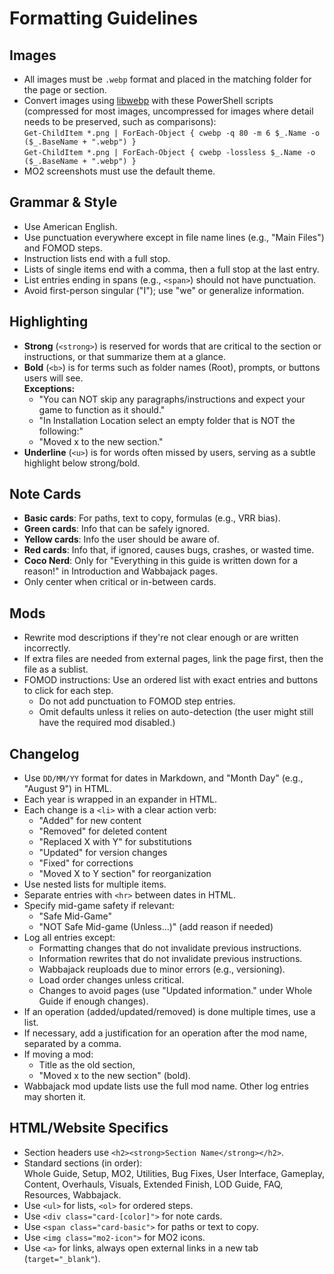 # Formatting Guidelines

## Images
- All images must be `.webp` format and placed in the matching folder for the page or section.
- Convert images using [libwebp](https://storage.googleapis.com/downloads.webmproject.org/releases/webp/index.html) with these PowerShell scripts (compressed for most images, uncompressed for images where detail needs to be preserved, such as comparisons):  
  `Get-ChildItem *.png | ForEach-Object { cwebp -q 80 -m 6 $_.Name -o ($_.BaseName + ".webp") }`  
  `Get-ChildItem *.png | ForEach-Object { cwebp -lossless $_.Name -o ($_.BaseName + ".webp") }`
- MO2 screenshots must use the default theme.

## Grammar & Style
- Use American English.
- Use punctuation everywhere except in file name lines (e.g., "Main Files") and FOMOD steps.
- Instruction lists end with a full stop.
- Lists of single items end with a comma, then a full stop at the last entry.
- List entries ending in spans (e.g., `<span>`) should not have punctuation.
- Avoid first-person singular ("I"); use "we" or generalize information.

## Highlighting
- **Strong** (`<strong>`) is reserved for words that are critical to the section or instructions, or that summarize them at a glance.
- **Bold** (`<b>`) is for terms such as folder names (Root), prompts, or buttons users will see.  
  **Exceptions:**  
  - "You can NOT skip any paragraphs/instructions and expect your game to function as it should."
  - "In Installation Location select an empty folder that is NOT the following:"
  - "Moved x to the new section."
- **Underline** (`<u>`) is for words often missed by users, serving as a subtle highlight below strong/bold.

## Note Cards
- **Basic cards**: For paths, text to copy, formulas (e.g., VRR bias).
- **Green cards**: Info that can be safely ignored.
- **Yellow cards**: Info the user should be aware of.
- **Red cards**: Info that, if ignored, causes bugs, crashes, or wasted time.
- **Coco Nerd**: Only for "Everything in this guide is written down for a reason!" in Introduction and Wabbajack pages.
- Only center when critical or in-between cards.

## Mods
- Rewrite mod descriptions if they're not clear enough or are written incorrectly.
- If extra files are needed from external pages, link the page first, then the file as a sublist.
- FOMOD instructions: Use an ordered list with exact entries and buttons to click for each step.  
  - Do not add punctuation to FOMOD step entries.
  - Omit defaults unless it relies on auto-detection (the user might still have the required mod disabled.)

## Changelog
- Use `DD/MM/YY` format for dates in Markdown, and "Month Day" (e.g., "August 9") in HTML.
- Each year is wrapped in an expander in HTML.
- Each change is a `<li>` with a clear action verb:
  - "Added" for new content
  - "Removed" for deleted content
  - "Replaced X with Y" for substitutions
  - "Updated" for version changes
  - "Fixed" for corrections
  - "Moved X to Y section" for reorganization
- Use nested lists for multiple items.
- Separate entries with `<hr>` between dates in HTML.
- Specify mid-game safety if relevant:
  - "Safe Mid-Game"
  - "NOT Safe Mid-game (Unless...)" (add reason if needed)
- Log all entries except:
  - Formatting changes that do not invalidate previous instructions.
  - Information rewrites that do not invalidate previous instructions.
  - Wabbajack reuploads due to minor errors (e.g., versioning).
  - Load order changes unless critical.
  - Changes to avoid pages (use "Updated information." under Whole Guide if enough changes).
- If an operation (added/updated/removed) is done multiple times, use a list.
- If necessary, add a justification for an operation after the mod name, separated by a comma.
- If moving a mod:
  - Title as the old section,
  - "Moved x to the new section" (bold).
- Wabbajack mod update lists use the full mod name. Other log entries may shorten it.

## HTML/Website Specifics
- Section headers use `<h2><strong>Section Name</strong></h2>`.
- Standard sections (in order):  
  Whole Guide, Setup, MO2, Utilities, Bug Fixes, User Interface, Gameplay, Content, Overhauls, Visuals, Extended Finish, LOD Guide, FAQ, Resources, Wabbajack.
- Use `<ul>` for lists, `<ol>` for ordered steps.
- Use `<div class="card-[color]">` for note cards.
- Use `<span class="card-basic">` for paths or text to copy.
- Use `<img class="mo2-icon">` for MO2 icons.
- Use `<a>` for links, always open external links in a new tab (`target="_blank"`).

